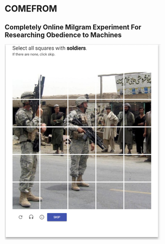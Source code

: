 # COMEFROM
## Completely Online Milgram Experiment For Researching Obedience to Machines
<img alt="Soldiers" src="doc/images/example.png" width="500" />

